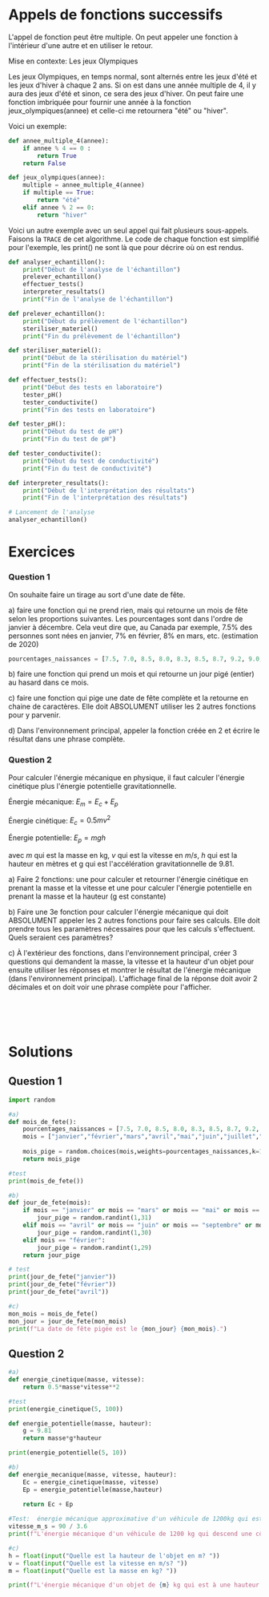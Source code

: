 # Appels de fonctions successifs

L'appel de fonction peut être multiple. On peut appeler une fonction à l'intérieur d'une autre et en utiliser le retour.

Mise en contexte: Les jeux Olympiques

Les jeux Olympiques, en temps normal, sont alternés entre les jeux d'été et les jeux d'hiver à chaque 2 ans. Si on est dans une année multiple de 4, il y aura des jeux d'été et sinon, ce sera des jeux d'hiver. On peut faire une fonction imbriquée pour fournir une année à la fonction jeux_olympiques(annee) et celle-ci me retournera "été" ou "hiver".  


Voici un exemple:

```py
def annee_multiple_4(annee):
    if annee % 4 == 0 :
        return True
    return False

def jeux_olympiques(annee):
    multiple = annee_multiple_4(annee)
    if multiple == True:
        return "été"
    elif annee % 2 == 0:
        return "hiver"

```

Voici un autre exemple avec un seul appel qui fait plusieurs sous-appels. Faisons la `TRACE` de cet algorithme. Le code de chaque fonction est simplifié pour l'exemple, les print() ne sont là que pour décrire où on est rendus.

```py
def analyser_echantillon():
    print("Début de l'analyse de l'échantillon")
    prelever_echantillon()
    effectuer_tests()
    interpreter_resultats()
    print("Fin de l'analyse de l'échantillon")

def prelever_echantillon():
    print("Début du prélèvement de l'échantillon")
    steriliser_materiel()
    print("Fin du prélèvement de l'échantillon")

def steriliser_materiel():
    print("Début de la stérilisation du matériel")
    print("Fin de la stérilisation du matériel")

def effectuer_tests():
    print("Début des tests en laboratoire")
    tester_pH()
    tester_conductivite()
    print("Fin des tests en laboratoire")

def tester_pH():
    print("Début du test de pH")
    print("Fin du test de pH")

def tester_conductivite():
    print("Début du test de conductivité")
    print("Fin du test de conductivité")

def interpreter_resultats():
    print("Début de l'interprétation des résultats")
    print("Fin de l'interprétation des résultats")

# Lancement de l'analyse
analyser_echantillon()
```

# Exercices



### Question 1

On souhaite faire un tirage au sort d'une date de fête.

a) faire une fonction qui ne prend rien, mais qui retourne un mois de fête selon les proportions suivantes. Les pourcentages sont dans l'ordre de janvier à décembre. Cela veut dire que, au Canada par exemple, 7.5% des personnes sont nées en janvier, 7% en février, 8% en mars, etc. (estimation de 2020)

```py
pourcentages_naissances = [7.5, 7.0, 8.5, 8.0, 8.3, 8.5, 8.7, 9.2, 9.0, 8.8, 8.0, 7.5]
``` 

b) faire une fonction qui prend un mois et qui retourne un jour pigé (entier) au hasard dans ce mois.

c) faire une fonction qui pige une date de fête complète et la retourne en chaine de caractères. Elle doit ABSOLUMENT utiliser les 2 autres fonctions pour y parvenir.

d) Dans l'environnement principal, appeler la fonction créée en 2 et écrire le résultat dans une phrase complète.


### Question 2

Pour calculer l'énergie mécanique en physique, il faut calculer l'énergie cinétique plus l'énergie potentielle gravitationnelle.

Énergie mécanique: $E_m = E_c + E_p$

Énergie cinétique: $E_c = 0.5 mv^2$

Énergie potentielle: $E_p = mgh$

avec $m$ qui est la masse en kg, $v$ qui est la vitesse en $m/s$, $h$ qui est la hauteur en mètres et g qui est l'accélération gravitationnelle de 9.81.

a) Faire 2 fonctions: une pour calculer et retourner l'énergie cinétique en prenant la masse et la vitesse et une pour calculer l'énergie potentielle en prenant la masse et la hauteur (g est constante) 

b) Faire une 3e fonction pour calculer l'énergie mécanique qui doit ABSOLUMENT appeler les 2 autres fonctions pour faire ses calculs. Elle doit prendre tous les paramètres nécessaires pour que les calculs s'effectuent. Quels seraient ces paramètres?

c) À l'extérieur des fonctions, dans l'environnement principal, créer 3 questions qui demandent la masse, la vitesse et la hauteur d'un objet pour ensuite utiliser les réponses et montrer le résultat de l'énergie mécanique (dans l'environnement principal). L'affichage final de la réponse doit avoir 2 décimales et on doit voir une phrase complète pour l'afficher.


<br>
<br>
<br>



# Solutions

## Question 1
```py
import random

#a)
def mois_de_fete():
    pourcentages_naissances = [7.5, 7.0, 8.5, 8.0, 8.3, 8.5, 8.7, 9.2, 9.0, 8.8, 8.0, 7.5]
    mois = ["janvier","février","mars","avril","mai","juin","juillet","août","septembre","octobre","novembre","décembre"]
    
    mois_pige = random.choices(mois,weights=pourcentages_naissances,k=1)[0]
    return mois_pige

#test
print(mois_de_fete())

#b)
def jour_de_fete(mois):
    if mois == "janvier" or mois == "mars" or mois == "mai" or mois == "juillet" or mois == "août" or mois == "octobre" or mois == "décembre":
        jour_pige = random.randint(1,31)
    elif mois == "avril" or mois == "juin" or mois == "septembre" or mois == "novembre":
        jour_pige = random.randint(1,30)
    elif mois == "février":
        jour_pige = random.randint(1,29)
    return jour_pige

# test
print(jour_de_fete("janvier"))
print(jour_de_fete("février"))
print(jour_de_fete("avril"))

#c)
mon_mois = mois_de_fete()
mon_jour = jour_de_fete(mon_mois)
print(f"La date de fête pigée est le {mon_jour} {mon_mois}.")
```

## Question 2
```py
#a)
def energie_cinetique(masse, vitesse):
    return 0.5*masse*vitesse**2

#test
print(energie_cinetique(5, 100))

def energie_potentielle(masse, hauteur):
    g = 9.81
    return masse*g*hauteur

print(energie_potentielle(5, 10))

#b)
def energie_mecanique(masse, vitesse, hauteur):
    Ec = energie_cinetique(masse, vitesse)
    Ep = energie_potentielle(masse,hauteur)
    
    return Ec + Ep

#Test:  énergie mécanique approximative d'un véhicule de 1200kg qui est en haut d'une côte de 40 m et qui descend a 90  km/h
vitesse_m_s = 90 / 3.6
print(f"L'énergie mécanique d'un véhicule de 1200 kg qui descend une côte de 40 m à 90 km/h est {energie_mecanique(1200, vitesse_m_s, 40)} Joules")

#c)
h = float(input("Quelle est la hauteur de l'objet en m? "))
v = float(input("Quelle est la vitesse en m/s? "))
m = float(input("Quelle est la masse en kg? "))

print(f"L'énergie mécanique d'un objet de {m} kg qui est à une hauteur de {h} m à {v} m/s est {energie_mecanique(m, v, h)} Joules")
```